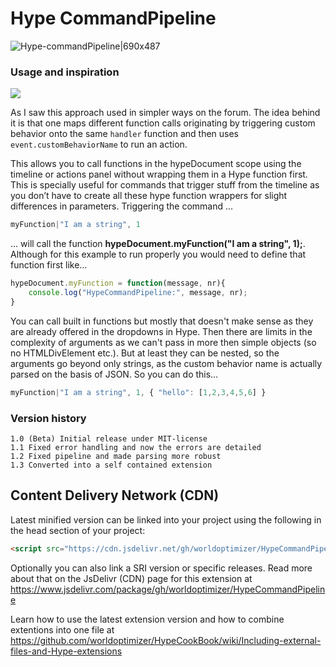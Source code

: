 # Hype CommandPipeline

![Hype-commandPipeline|690x487](https://playground.maxziebell.de/Hype/CommandPipeline/HypeCommandPipeline.png) 


### Usage and inspiration

<img src='https://forums.tumult.com//uploads/db2156/original/2X/1/19f684bf0e0ab570320fa8a2a4bde62dff4e2f2c.jpeg'>

As I saw this approach used in simpler ways on the forum. The idea behind it is that one maps different function calls originating by triggering custom behavior onto the same `handler` function and then uses `event.customBehaviorName` to run an action.

This allows you to call functions in the hypeDocument scope using the timeline or actions panel without wrapping them in a Hype function first. This is specially useful for commands that trigger stuff from the timeline as you don’t have to create all these hype function wrappers for slight differences in parameters. Triggering the command ...
```javascript
myFunction|"I am a string", 1
```
... will call the function **hypeDocument.myFunction("I am a string", 1);**. Although for this example to run properly  you would need to define that function first like…

```javascript
hypeDocument.myFunction = function(message, nr){
    console.log("HypeCommandPipeline:", message, nr);
}
```
You can call built in functions but mostly that doesn't make sense as they are already offered in the dropdowns in Hype. Then there are limits in the complexity of arguments as we can't pass in more then simple objects (so no HTMLDivElement etc.). But at least they can be nested, so the arguments go beyond only strings, as the custom behavior name is actually parsed on the basis of JSON. So you can do this…
```javascript
myFunction|"I am a string", 1, { "hello": [1,2,3,4,5,6] }
```

### Version history
`1.0 (Beta) Initial release under MIT-license`\
`1.1 Fixed error handling and now the errors are detailed`\
`1.2 Fixed pipeline and made parsing more robust`\
`1.3 Converted into a self contained extension`

Content Delivery Network (CDN)
--
Latest minified version can be linked into your project using the following in the head section of your project:
```html
<script src="https://cdn.jsdelivr.net/gh/worldoptimizer/HypeCommandPipeline/HypeCommandPipeline.min.js"></script>
```

Optionally you can also link a SRI version or specific releases. Read more about that on the JsDelivr (CDN) page for this extension at https://www.jsdelivr.com/package/gh/worldoptimizer/HypeCommandPipeline

Learn how to use the latest extension version and how to combine extentions into one file at
https://github.com/worldoptimizer/HypeCookBook/wiki/Including-external-files-and-Hype-extensions

